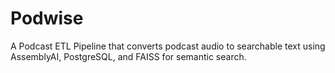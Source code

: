 # Podwise
A Podcast ETL Pipeline that converts podcast audio to searchable text using AssemblyAI, PostgreSQL, and FAISS for semantic search.
